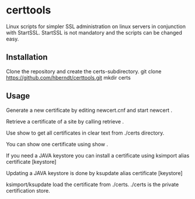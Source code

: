 # certtools
Linux scripts for simpler SSL administration on linux servers in conjunction with StartSSL.
StartSSL is not mandatory and the scripts can be changed easy.

## Installation

Clone the repository and create the certs-subdirectory. 
    git clone https://github.com/hberndt/certtools.git
	mkdir certs
	
	
## Usage

Generate a new certificate by editing newcert.cnf and start 
    newcert <domain>.

Retrieve a certificate of a site by calling 
    retrieve <URL> <filename>.

Use show to get all certificates in clear text from ./certs directory.

You can show one certificate using 
    show <filename>.

If you need a JAVA keystore you can install a certificate using
    ksimport alias certificate [keystore]

Updating a JAVA keystore is done by
    ksupdate alias certificate [keystore]

ksimport/ksupdate load the certificate from ./certs. ./certs is the private 
certification store.